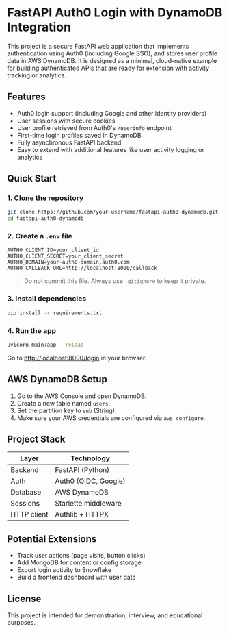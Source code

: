 # FastAPI Auth0 Login with DynamoDB Integration

This project is a secure FastAPI web application that implements authentication using Auth0 (including Google SSO), and stores user profile data in AWS DynamoDB. It is designed as a minimal, cloud-native example for building authenticated APIs that are ready for extension with activity tracking or analytics.

## Features

- Auth0 login support (including Google and other identity providers)
- User sessions with secure cookies
- User profile retrieved from Auth0's `/userinfo` endpoint
- First-time login profiles saved in DynamoDB
- Fully asynchronous FastAPI backend
- Easy to extend with additional features like user activity logging or analytics

## Quick Start

### 1. Clone the repository

```bash
git clone https://github.com/your-username/fastapi-auth0-dynamodb.git
cd fastapi-auth0-dynamodb
```

### 2. Create a `.env` file

```env
AUTH0_CLIENT_ID=your_client_id
AUTH0_CLIENT_SECRET=your_client_secret
AUTH0_DOMAIN=your-auth0-domain.auth0.com
AUTH0_CALLBACK_URL=http://localhost:8000/callback
```

> Do not commit this file. Always use `.gitignore` to keep it private.

### 3. Install dependencies

```bash
pip install -r requirements.txt
```

### 4. Run the app

```bash
uvicorn main:app --reload
```

Go to [http://localhost:8000/login](http://localhost:8000/login) in your browser.

## AWS DynamoDB Setup

1. Go to the AWS Console and open DynamoDB.
2. Create a new table named `users`.
3. Set the partition key to `sub` (String).
4. Make sure your AWS credentials are configured via `aws configure`.

## Project Stack

| Layer       | Technology          |
|-------------|----------------------|
| Backend     | FastAPI (Python)     |
| Auth        | Auth0 (OIDC, Google) |
| Database    | AWS DynamoDB         |
| Sessions    | Starlette middleware |
| HTTP client | Authlib + HTTPX      |

## Potential Extensions

- Track user actions (page visits, button clicks)
- Add MongoDB for content or config storage
- Export login activity to Snowflake
- Build a frontend dashboard with user data

## License

This project is intended for demonstration, interview, and educational purposes.
